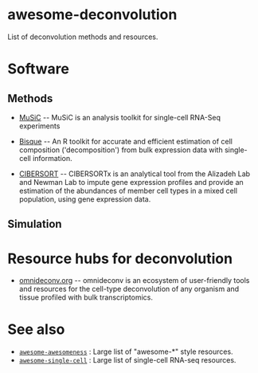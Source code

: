 # awesome-deconvolution
List of deconvolution methods and resources.

# Software

## Methods

* [MuSiC](https://github.com/xuranw/MuSiC) -- MuSiC is an analysis toolkit for single-cell RNA-Seq experiments

* [Bisque](https://github.com/cozygene/bisque) -- An R toolkit for accurate and efficient estimation of cell composition ('decomposition') from bulk expression data with single-cell information.

* [CIBERSORT](https://cibersortx.stanford.edu/) -- CIBERSORTx is an analytical tool from the Alizadeh Lab and Newman Lab to impute gene expression profiles and provide an estimation of the abundances of member cell types in a mixed cell population, using gene expression data.

## Simulation

# Resource hubs for deconvolution

* [omnideconv.org](https://omnideconv.org/) -- omnideconv is an ecosystem of user-friendly tools and resources for the cell-type deconvolution of any organism and tissue profiled with bulk transcriptomics.

# See also

* [`awesome-awesomeness`](https://github.com/bayandin/awesome-awesomeness) : Large list of "awesome-*" style resources.
*  [`awesome-single-cell`](https://github.com/seandavi/awesome-single-cell) : Large list of single-cell RNA-seq resources.
